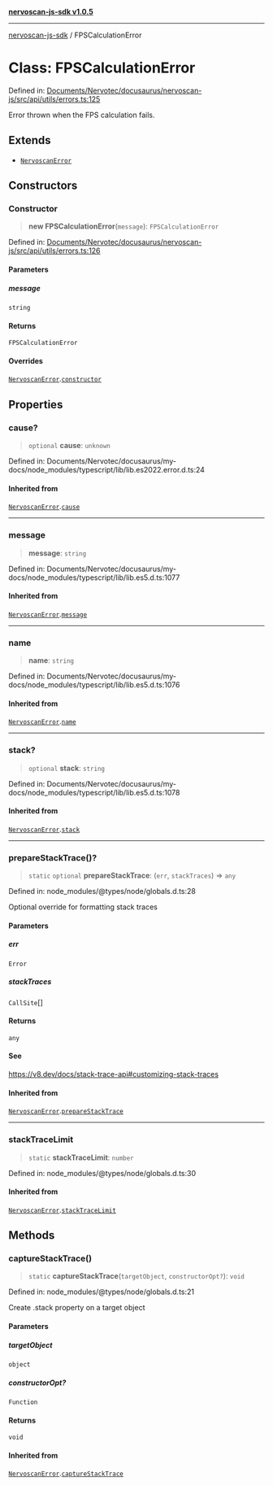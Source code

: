 [**nervoscan-js-sdk v1.0.5**](../README.md)

***

[nervoscan-js-sdk](../globals.md) / FPSCalculationError

# Class: FPSCalculationError

Defined in: [Documents/Nervotec/docusaurus/nervoscan-js/src/api/utils/errors.ts:125](https://github.com/nervotec/nervoscan-js/blob/a3e202b0aed347d51c982d0e67d7d962d141bec3/src/api/utils/errors.ts#L125)

Error thrown when the FPS calculation fails.

## Extends

- [`NervoscanError`](NervoscanError.md)

## Constructors

### Constructor

> **new FPSCalculationError**(`message`): `FPSCalculationError`

Defined in: [Documents/Nervotec/docusaurus/nervoscan-js/src/api/utils/errors.ts:126](https://github.com/nervotec/nervoscan-js/blob/a3e202b0aed347d51c982d0e67d7d962d141bec3/src/api/utils/errors.ts#L126)

#### Parameters

##### message

`string`

#### Returns

`FPSCalculationError`

#### Overrides

[`NervoscanError`](NervoscanError.md).[`constructor`](NervoscanError.md#constructor)

## Properties

### cause?

> `optional` **cause**: `unknown`

Defined in: Documents/Nervotec/docusaurus/my-docs/node\_modules/typescript/lib/lib.es2022.error.d.ts:24

#### Inherited from

[`NervoscanError`](NervoscanError.md).[`cause`](NervoscanError.md#cause)

***

### message

> **message**: `string`

Defined in: Documents/Nervotec/docusaurus/my-docs/node\_modules/typescript/lib/lib.es5.d.ts:1077

#### Inherited from

[`NervoscanError`](NervoscanError.md).[`message`](NervoscanError.md#message)

***

### name

> **name**: `string`

Defined in: Documents/Nervotec/docusaurus/my-docs/node\_modules/typescript/lib/lib.es5.d.ts:1076

#### Inherited from

[`NervoscanError`](NervoscanError.md).[`name`](NervoscanError.md#name)

***

### stack?

> `optional` **stack**: `string`

Defined in: Documents/Nervotec/docusaurus/my-docs/node\_modules/typescript/lib/lib.es5.d.ts:1078

#### Inherited from

[`NervoscanError`](NervoscanError.md).[`stack`](NervoscanError.md#stack)

***

### prepareStackTrace()?

> `static` `optional` **prepareStackTrace**: (`err`, `stackTraces`) => `any`

Defined in: node\_modules/@types/node/globals.d.ts:28

Optional override for formatting stack traces

#### Parameters

##### err

`Error`

##### stackTraces

`CallSite`[]

#### Returns

`any`

#### See

https://v8.dev/docs/stack-trace-api#customizing-stack-traces

#### Inherited from

[`NervoscanError`](NervoscanError.md).[`prepareStackTrace`](NervoscanError.md#preparestacktrace)

***

### stackTraceLimit

> `static` **stackTraceLimit**: `number`

Defined in: node\_modules/@types/node/globals.d.ts:30

#### Inherited from

[`NervoscanError`](NervoscanError.md).[`stackTraceLimit`](NervoscanError.md#stacktracelimit)

## Methods

### captureStackTrace()

> `static` **captureStackTrace**(`targetObject`, `constructorOpt?`): `void`

Defined in: node\_modules/@types/node/globals.d.ts:21

Create .stack property on a target object

#### Parameters

##### targetObject

`object`

##### constructorOpt?

`Function`

#### Returns

`void`

#### Inherited from

[`NervoscanError`](NervoscanError.md).[`captureStackTrace`](NervoscanError.md#capturestacktrace)

